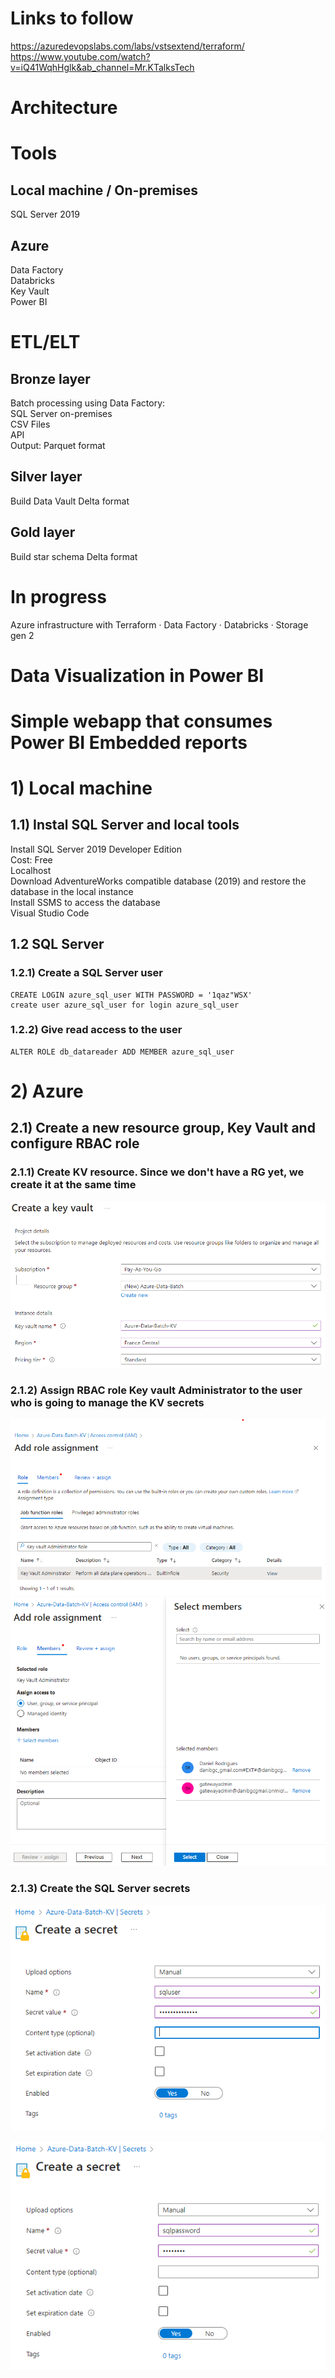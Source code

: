 # Links to follow
https://azuredevopslabs.com/labs/vstsextend/terraform/     
https://www.youtube.com/watch?v=iQ41WqhHglk&ab_channel=Mr.KTalksTech

# Architecture

# Tools
## Local machine / On-premises
SQL Server 2019     

## Azure
Data Factory     
Databricks     
Key Vault     
Power BI

# ETL/ELT
## Bronze layer
Batch processing using Data Factory:     
SQL Server on-premises     
CSV Files     
API     
Output: Parquet format     

## Silver layer
Build Data Vault
Delta format

## Gold layer
Build star schema
Delta format

# In progress
Azure infrastructure with Terraform
·        Data Factory
·        Databricks
·        Storage gen 2

# Data Visualization in Power BI

# Simple webapp that consumes Power BI Embedded reports

 

# 1) Local machine

## 1.1) Instal SQL Server and local tools
Install SQL Server 2019 Developer Edition     
     Cost: Free     
     Localhost     
Download AdventureWorks compatible database (2019) and restore the database in the local instance     
Install SSMS to access the database     
Visual Studio Code     

## 1.2 SQL Server

### 1.2.1) Create a SQL Server user

```
CREATE LOGIN azure_sql_user WITH PASSWORD = '1qaz"WSX'
create user azure_sql_user for login azure_sql_user
```

### 1.2.2) Give read access to the user

```
ALTER ROLE db_datareader ADD MEMBER azure_sql_user
```

# 2) Azure     

## 2.1) Create a new resource group, Key Vault and configure RBAC role     
     
### 2.1.1) Create KV resource. Since we don't have a RG yet, we create it at the same time     
![Screenshot](/Images/RG%20and%20Key%20Vault%20Creation.png)     
     
### 2.1.2) Assign RBAC role **Key vault Administrator** to the user who is going to manage the KV secrets     
![Screenshot](/Images/Key%20vault%20Administrator%201.png)     
![Screenshot](/Images/Key%20vault%20Administrator%202.png)

### 2.1.3) Create the SQL Server secrets
     
![Screenshot](/Images/KV%20sqluser.png)
     
![Screenshot](/Images/KV%20sqlpassword.png)



